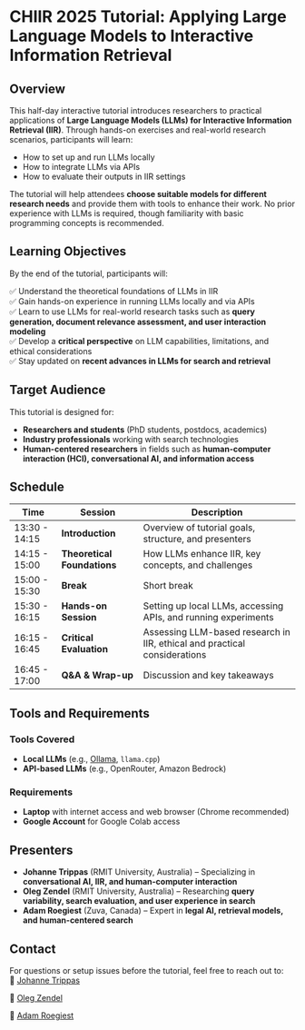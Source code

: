 # CHIIR 2025 Tutorial: Applying Large Language Models to Interactive Information Retrieval  

## Overview  

This half-day interactive tutorial introduces researchers to practical applications of **Large Language Models (LLMs) for Interactive Information Retrieval (IIR)**. Through hands-on exercises and real-world research scenarios, participants will learn:  

- How to set up and run LLMs locally  
- How to integrate LLMs via APIs  
- How to evaluate their outputs in IIR settings  

The tutorial will help attendees **choose suitable models for different research needs** and provide them with tools to enhance their work. No prior experience with LLMs is required, though familiarity with basic programming concepts is recommended.  

## Learning Objectives  

By the end of the tutorial, participants will:  

✅ Understand the theoretical foundations of LLMs in IIR  
✅ Gain hands-on experience in running LLMs locally and via APIs  
✅ Learn to use LLMs for real-world research tasks such as **query generation, document relevance assessment, and user interaction modeling**  
✅ Develop a **critical perspective** on LLM capabilities, limitations, and ethical considerations  
✅ Stay updated on **recent advances in LLMs for search and retrieval**  

## Target Audience  

This tutorial is designed for:  

- **Researchers and students** (PhD students, postdocs, academics)  
- **Industry professionals** working with search technologies  
- **Human-centered researchers** in fields such as **human-computer interaction (HCI), conversational AI, and information access**  

## Schedule

| Time | Session | Description |  
|------|---------|-------------|  
| 13:30 - 14:15 | **Introduction** | Overview of tutorial goals, structure, and presenters |  
| 14:15 - 15:00 | **Theoretical Foundations** | How LLMs enhance IIR, key concepts, and challenges |  
| 15:00 - 15:30 | **Break** | Short break |  
| 15:30 - 16:15 | **Hands-on Session** | Setting up local LLMs, accessing APIs, and running experiments |  
| 16:15 - 16:45 | **Critical Evaluation** | Assessing LLM-based research in IIR, ethical and practical considerations |  
| 16:45 - 17:00 | **Q&A & Wrap-up** | Discussion and key takeaways |  

## Tools and Requirements  

### Tools Covered  
- **Local LLMs** (e.g., [Ollama](https://ollama.com/), `llama.cpp`)  
- **API-based LLMs** (e.g., OpenRouter, Amazon Bedrock)  

### Requirements  
- **Laptop** with internet access and web browser (Chrome recommended)
- **Google Account** for Google Colab access

## Presenters  

- **Johanne Trippas** (RMIT University, Australia) – Specializing in **conversational AI, IIR, and human-computer interaction**  
- **Oleg Zendel** (RMIT University, Australia) – Researching **query variability, search evaluation, and user experience in search**  
- **Adam Roegiest** (Zuva, Canada) – Expert in **legal AI, retrieval models, and human-centered search**  

## Contact  

For questions or setup issues before the tutorial, feel free to reach out to:  
📩 [Johanne Trippas](mailto:j.trippas@rmit.edu.au?subject=[GitHub]%20CHIIR%20Tutorial%202025)

📩 [Oleg Zendel](mailto:oleg.zendel@rmit.edu.au?subject=[GitHub]%20CHIIR%20Tutorial%202025)

📩 [Adam Roegiest](mailto:adam@roegiest.com?subject=[GitHub]%20CHIIR%20Tutorial%202025)
